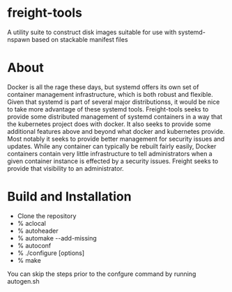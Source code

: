 # freight-tools
A utility suite to construct disk images suitable for use with systemd-nspawn based on stackable manifest files 

# About
Docker is all the rage these days, but systemd offers its own set of container
management infrastructure, which is both robust and flexible.  Given that
systemd is part of several major distributionss, it would be nice to take more
advantage of these systemd tools.  Freight-tools seeks to provide some
distributed management of systemd containers in a way that the kubernetes
project does with docker.  It also seeks to provide some additional features
above and beyond what docker and kubernetes provide.  Most notably it seeks to
provide better management for security issues and updates.  While any container
can typically be rebuilt fairly easily, Docker containers contain very little
infrastructure to tell administrators when a given container instance is
effected by a security issues.  Freight seeks to provide that visibility to an
administrator.



# Build and Installation

* Clone the repository
* % aclocal
* % autoheader
* % automake --add-missing
* % autoconf
* % ./configure [options]
* % make

You can skip the steps prior to the confgure command by running autogen.sh




